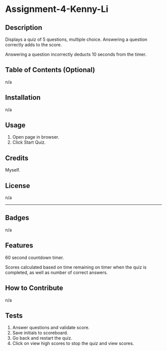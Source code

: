 # Assignment-4-Kenny-Li

## Description

Displays a quiz of 5 questions, multiple choice.
Answering a question correctly adds to the score.

Answering a question incorrectly deducts 10 seconds from the timer.


## Table of Contents (Optional)

n/a

## Installation

n/a

## Usage

1. Open page in browser.
2. Click Start Quiz.


## Credits

Myself.

## License

n/a

---


## Badges

n/a

## Features

60 second countdown timer.

Scores calculated based on time remaining on timer when the quiz is completed, as well as number of correct answers.

## How to Contribute

n/a

## Tests

1. Answer questions and validate score.
2. Save initials to scoreboard.
3. Go back and restart the quiz.
4. Click on view high scores to stop the quiz and view scores.
